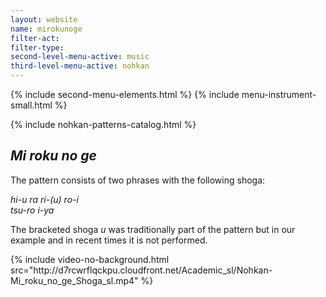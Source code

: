 ```yaml
---
layout: website
name: mirokunoge
filter-act:
filter-type:
second-level-menu-active: music
third-level-menu-active: nohkan
---
```


{% include second-menu-elements.html %}
{% include menu-instrument-small.html %}
<main class="page-content">
<div class="wrapper sidebar-contents">
  <aside class="sidebar-contents__table">
    {% include nohkan-patterns-catalog.html %}
  </aside>
  <section class="sidebar-contents__section">
  <div class="text-container">
  <h2><em>Mi roku no ge</em></h2> <p>The pattern consists of two phrases with the following shoga:</p><p>
<em>hi-u ra ri-(u) ro-i<br>
tsu-ro i-ya
</em>
</p><p>The bracketed shoga <em>u</em> was traditionally part of the pattern but in our example and in recent times it is not performed.</p>
{% include video-no-background.html
  src="http://d7rcwrflqckpu.cloudfront.net/Academic_sl/Nohkan-Mi_roku_no_ge_Shoga_sl.mp4"
%}
  </div>
  </section>
  </div>
</main>

